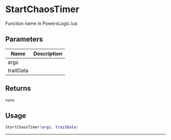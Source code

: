 # StartChaosTimer

Function name in PowersLogic.lua

## Parameters

| Name      | Description |
| --------- | ----------- |
| args      |             |
| traitData |             |

## Returns

`none`

## Usage

```lua
StartChaosTimer(args, traitData)
```

---

